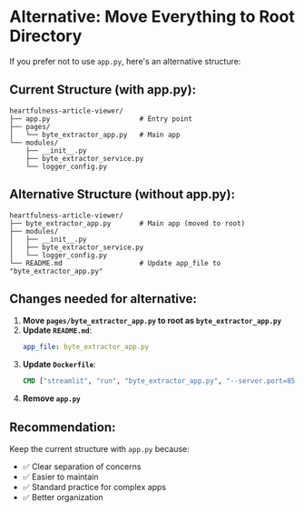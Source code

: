 # Alternative: Move Everything to Root Directory

If you prefer not to use `app.py`, here's an alternative structure:

## Current Structure (with app.py):
```
heartfulness-article-viewer/
├── app.py                      # Entry point
├── pages/
│   └── byte_extractor_app.py   # Main app
└── modules/
    ├── __init__.py
    ├── byte_extractor_service.py
    └── logger_config.py
```

## Alternative Structure (without app.py):
```
heartfulness-article-viewer/
├── byte_extractor_app.py       # Main app (moved to root)
├── modules/
│   ├── __init__.py
│   ├── byte_extractor_service.py
│   └── logger_config.py
└── README.md                   # Update app_file to "byte_extractor_app.py"
```

## Changes needed for alternative:

1. **Move `pages/byte_extractor_app.py` to root as `byte_extractor_app.py`**
2. **Update `README.md`**:
   ```yaml
   app_file: byte_extractor_app.py
   ```
3. **Update `Dockerfile`**:
   ```dockerfile
   CMD ["streamlit", "run", "byte_extractor_app.py", "--server.port=8501", "--server.address=0.0.0.0"]
   ```
4. **Remove `app.py`**

## Recommendation:
Keep the current structure with `app.py` because:
- ✅ Clear separation of concerns
- ✅ Easier to maintain
- ✅ Standard practice for complex apps
- ✅ Better organization
